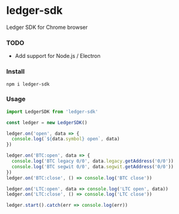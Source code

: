 # ledger-sdk

Ledger SDK for Chrome browser

### TODO

- Add support for Node.js / Electron

### Install

```
npm i ledger-sdk
```

### Usage

```js
import LedgerSDK from 'ledger-sdk'

const ledger = new LedgerSDK()

ledger.on('open', data => {
  console.log(`${data.symbol} open`, data)
})

ledger.on('BTC:open', data => {
  console.log('BTC legacy 0/0', data.legacy.getAddress('0/0'))
  console.log('BTC segwit 0/0', data.segwit.getAddress('0/0'))
})
ledger.on('BTC:close', () => console.log('BTC close'))

ledger.on('LTC:open', data => console.log('LTC open', data))
ledger.on('LTC:close', () => console.log('LTC close'))

ledger.start().catch(err => console.log(err))
```
